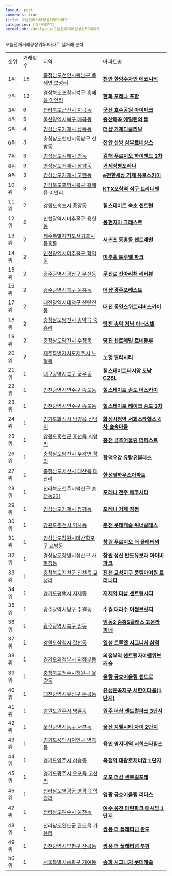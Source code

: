 ```yaml
---
layout: post
comments: true
title: 오늘전매거래량상위50아파트
categories: [실거래분석]
permalink: /analysis/오늘전매거래량상위50아파트
---
```


오늘전매거래량상위50아파트 실거래 분석

<table>
  <tr>
    <td>순위</td>
    <td>거래횟수</td>
    <td>지역</td>
    <td>아파트명</td>
  </tr>

  <tr>
    <td>1위</td>
    <td>16</td>
    <td><a href="/apt/충청남도천안시동남구풍세면 보성리">충청남도천안시동남구 풍세면 보성리</a></td>
    <td colspan="4" style="font-weight: bold;"><a href="https://search.naver.com/search.naver?query=풍세면 보성리 천안 한양수자인 에코시티">천안 한양수자인 에코시티</a></td>
  </tr>

  <tr>
    <td>2위</td>
    <td>13</td>
    <td><a href="/apt/경상북도포항시북구흥해읍 이인리">경상북도포항시북구 흥해읍 이인리</a></td>
    <td colspan="4" style="font-weight: bold;"><a href="https://search.naver.com/search.naver?query=흥해읍 이인리 한화 포레나 포항">한화 포레나 포항</a></td>
  </tr>

  <tr>
    <td>3위</td>
    <td>6</td>
    <td><a href="/apt/전라북도군산시지곡동">전라북도군산시 지곡동</a></td>
    <td colspan="4" style="font-weight: bold;"><a href="https://search.naver.com/search.naver?query=지곡동 군산 호수공원 아이파크">군산 호수공원 아이파크</a></td>
  </tr>

  <tr>
    <td>4위</td>
    <td>5</td>
    <td><a href="/apt/울산광역시북구매곡동">울산광역시북구 매곡동</a></td>
    <td colspan="4" style="font-weight: bold;"><a href="https://search.naver.com/search.naver?query=매곡동 중산매곡 에일린의 뜰">중산매곡 에일린의 뜰</a></td>
  </tr>

  <tr>
    <td>5위</td>
    <td>4</td>
    <td><a href="/apt/경상남도거제시상동동">경상남도거제시 상동동</a></td>
    <td colspan="4" style="font-weight: bold;"><a href="https://search.naver.com/search.naver?query=상동동 더샵 거제디클리브">더샵 거제디클리브</a></td>
  </tr>

  <tr>
    <td>6위</td>
    <td>3</td>
    <td><a href="/apt/충청남도천안시동남구신방동">충청남도천안시동남구 신방동</a></td>
    <td colspan="4" style="font-weight: bold;"><a href="https://search.naver.com/search.naver?query=신방동 천안 신방 삼부르네상스">천안 신방 삼부르네상스</a></td>
  </tr>

  <tr>
    <td>7위</td>
    <td>3</td>
    <td><a href="/apt/경상남도김해시안동">경상남도김해시 안동</a></td>
    <td colspan="4" style="font-weight: bold;"><a href="https://search.naver.com/search.naver?query=안동 김해 푸르지오 하이엔드 2차">김해 푸르지오 하이엔드 2차</a></td>
  </tr>

  <tr>
    <td>8위</td>
    <td>3</td>
    <td><a href="/apt/경상남도거제시장평동">경상남도거제시 장평동</a></td>
    <td colspan="4" style="font-weight: bold;"><a href="https://search.naver.com/search.naver?query=장평동 거제장평포레나">거제장평포레나</a></td>
  </tr>

  <tr>
    <td>9위</td>
    <td>3</td>
    <td><a href="/apt/경상남도거제시고현동">경상남도거제시 고현동</a></td>
    <td colspan="4" style="font-weight: bold;"><a href="https://search.naver.com/search.naver?query=고현동 e편한세상 거제 유로스카이">e편한세상 거제 유로스카이</a></td>
  </tr>

  <tr>
    <td>10위</td>
    <td>3</td>
    <td><a href="/apt/경상북도포항시북구흥해읍 이인리">경상북도포항시북구 흥해읍 이인리</a></td>
    <td colspan="4" style="font-weight: bold;"><a href="https://search.naver.com/search.naver?query=흥해읍 이인리 KTX포항역 삼구 트리니엔">KTX포항역 삼구 트리니엔</a></td>
  </tr>

  <tr>
    <td>11위</td>
    <td>2</td>
    <td><a href="/apt/강원도속초시중앙동">강원도속초시 중앙동</a></td>
    <td colspan="4" style="font-weight: bold;"><a href="https://search.naver.com/search.naver?query=중앙동 힐스테이트 속초 센트럴">힐스테이트 속초 센트럴</a></td>
  </tr>

  <tr>
    <td>12위</td>
    <td>2</td>
    <td><a href="/apt/인천광역시미추홀구용현동">인천광역시미추홀구 용현동</a></td>
    <td colspan="4" style="font-weight: bold;"><a href="https://search.naver.com/search.naver?query=용현동 용현자이 크레스트">용현자이 크레스트</a></td>
  </tr>

  <tr>
    <td>13위</td>
    <td>2</td>
    <td><a href="/apt/제주특별자치도서귀포시동홍동">제주특별자치도서귀포시 동홍동</a></td>
    <td colspan="4" style="font-weight: bold;"><a href="https://search.naver.com/search.naver?query=동홍동 서귀포 동홍동 센트레빌">서귀포 동홍동 센트레빌</a></td>
  </tr>

  <tr>
    <td>14위</td>
    <td>2</td>
    <td><a href="/apt/인천광역시미추홀구학익동">인천광역시미추홀구 학익동</a></td>
    <td colspan="4" style="font-weight: bold;"><a href="https://search.naver.com/search.naver?query=학익동 미추홀 트루엘 파크">미추홀 트루엘 파크</a></td>
  </tr>

  <tr>
    <td>15위</td>
    <td>2</td>
    <td><a href="/apt/광주광역시광산구우산동">광주광역시광산구 우산동</a></td>
    <td colspan="4" style="font-weight: bold;"><a href="https://search.naver.com/search.naver?query=우산동 무진로 진아리채 리버뷰">무진로 진아리채 리버뷰</a></td>
  </tr>

  <tr>
    <td>16위</td>
    <td>2</td>
    <td><a href="/apt/광주광역시북구문흥동">광주광역시북구 문흥동</a></td>
    <td colspan="4" style="font-weight: bold;"><a href="https://search.naver.com/search.naver?query=문흥동 더샵 광주포레스트">더샵 광주포레스트</a></td>
  </tr>

  <tr>
    <td>17위</td>
    <td>2</td>
    <td><a href="/apt/대전광역시대덕구신탄진동">대전광역시대덕구 신탄진동</a></td>
    <td colspan="4" style="font-weight: bold;"><a href="https://search.naver.com/search.naver?query=신탄진동 대전 동일스위트리버스카이">대전 동일스위트리버스카이</a></td>
  </tr>

  <tr>
    <td>18위</td>
    <td>2</td>
    <td><a href="/apt/충청남도당진시송악읍 중흥리">충청남도당진시 송악읍 중흥리</a></td>
    <td colspan="4" style="font-weight: bold;"><a href="https://search.naver.com/search.naver?query=송악읍 중흥리 당진 송악 경남 아너스빌">당진 송악 경남 아너스빌</a></td>
  </tr>

  <tr>
    <td>19위</td>
    <td>2</td>
    <td><a href="/apt/충청남도당진시수청동">충청남도당진시 수청동</a></td>
    <td colspan="4" style="font-weight: bold;"><a href="https://search.naver.com/search.naver?query=수청동 당진 센트레빌 르네블루">당진 센트레빌 르네블루</a></td>
  </tr>

  <tr>
    <td>20위</td>
    <td>2</td>
    <td><a href="/apt/제주특별자치도제주시노형동">제주특별자치도제주시 노형동</a></td>
    <td colspan="4" style="font-weight: bold;"><a href="https://search.naver.com/search.naver?query=노형동 노형 벨라시티">노형 벨라시티</a></td>
  </tr>

  <tr>
    <td>21위</td>
    <td>1</td>
    <td><a href="/apt/대구광역시북구국우동">대구광역시북구 국우동</a></td>
    <td colspan="4" style="font-weight: bold;"><a href="https://search.naver.com/search.naver?query=국우동 힐스테이트데시앙 도남 C2BL">힐스테이트데시앙 도남 C2BL</a></td>
  </tr>

  <tr>
    <td>22위</td>
    <td>1</td>
    <td><a href="/apt/인천광역시연수구송도동">인천광역시연수구 송도동</a></td>
    <td colspan="4" style="font-weight: bold;"><a href="https://search.naver.com/search.naver?query=송도동 힐스테이트 송도 더스카이">힐스테이트 송도 더스카이</a></td>
  </tr>

  <tr>
    <td>23위</td>
    <td>1</td>
    <td><a href="/apt/인천광역시연수구송도동">인천광역시연수구 송도동</a></td>
    <td colspan="4" style="font-weight: bold;"><a href="https://search.naver.com/search.naver?query=송도동 힐스테이트 레이크 송도 3차">힐스테이트 레이크 송도 3차</a></td>
  </tr>

  <tr>
    <td>24위</td>
    <td>1</td>
    <td><a href="/apt/경기도화성시남양읍 신남리">경기도화성시 남양읍 신남리</a></td>
    <td colspan="4" style="font-weight: bold;"><a href="https://search.naver.com/search.naver?query=남양읍 신남리 화성시청역 서희스타힐스 4차 숲속마을">화성시청역 서희스타힐스 4차 숲속마을</a></td>
  </tr>

  <tr>
    <td>25위</td>
    <td>1</td>
    <td><a href="/apt/강원도홍천군홍천읍 희망리">강원도홍천군 홍천읍 희망리</a></td>
    <td colspan="4" style="font-weight: bold;"><a href="https://search.naver.com/search.naver?query=홍천읍 희망리 홍천 금호어울림 더퍼스트">홍천 금호어울림 더퍼스트</a></td>
  </tr>

  <tr>
    <td>26위</td>
    <td>1</td>
    <td><a href="/apt/충청남도당진시우강면 창리">충청남도당진시 우강면 창리</a></td>
    <td colspan="4" style="font-weight: bold;"><a href="https://search.naver.com/search.naver?query=우강면 창리 합덕우강 유탑유블레스">합덕우강 유탑유블레스</a></td>
  </tr>

  <tr>
    <td>27위</td>
    <td>1</td>
    <td><a href="/apt/충청남도서산시대산읍 대산리">충청남도서산시 대산읍 대산리</a></td>
    <td colspan="4" style="font-weight: bold;"><a href="https://search.naver.com/search.naver?query=대산읍 대산리 한성필하우스아파트">한성필하우스아파트</a></td>
  </tr>

  <tr>
    <td>28위</td>
    <td>1</td>
    <td><a href="/apt/전라북도전주시덕진구송천동2가">전라북도전주시덕진구 송천동2가</a></td>
    <td colspan="4" style="font-weight: bold;"><a href="https://search.naver.com/search.naver?query=송천동2가 포레나 전주 에코시티">포레나 전주 에코시티</a></td>
  </tr>

  <tr>
    <td>29위</td>
    <td>1</td>
    <td><a href="/apt/경상남도거제시장평동">경상남도거제시 장평동</a></td>
    <td colspan="4" style="font-weight: bold;"><a href="https://search.naver.com/search.naver?query=장평동 포레나 거제 장평">포레나 거제 장평</a></td>
  </tr>

  <tr>
    <td>30위</td>
    <td>1</td>
    <td><a href="/apt/강원도춘천시약사동">강원도춘천시 약사동</a></td>
    <td colspan="4" style="font-weight: bold;"><a href="https://search.naver.com/search.naver?query=약사동 춘천 롯데캐슬 위너클래스">춘천 롯데캐슬 위너클래스</a></td>
  </tr>

  <tr>
    <td>31위</td>
    <td>1</td>
    <td><a href="/apt/경상남도창원시마산합포구교방동">경상남도창원시마산합포구 교방동</a></td>
    <td colspan="4" style="font-weight: bold;"><a href="https://search.naver.com/search.naver?query=교방동 창원 푸르지오 더 플래티넘">창원 푸르지오 더 플래티넘</a></td>
  </tr>

  <tr>
    <td>32위</td>
    <td>1</td>
    <td><a href="/apt/경상남도창원시성산구사파정동">경상남도창원시성산구 사파정동</a></td>
    <td colspan="4" style="font-weight: bold;"><a href="https://search.naver.com/search.naver?query=사파정동 창원 성산 반도유보라 아이비파크">창원 성산 반도유보라 아이비파크</a></td>
  </tr>

  <tr>
    <td>33위</td>
    <td>1</td>
    <td><a href="/apt/충청북도진천군진천읍 교성리">충청북도진천군 진천읍 교성리</a></td>
    <td colspan="4" style="font-weight: bold;"><a href="https://search.naver.com/search.naver?query=진천읍 교성리 진천 교성지구 풍림아이원 트리니티">진천 교성지구 풍림아이원 트리니티</a></td>
  </tr>

  <tr>
    <td>34위</td>
    <td>1</td>
    <td><a href="/apt/경기도평택시지제동">경기도평택시 지제동</a></td>
    <td colspan="4" style="font-weight: bold;"><a href="https://search.naver.com/search.naver?query=지제동 지제역 더샵 센트럴시티">지제역 더샵 센트럴시티</a></td>
  </tr>

  <tr>
    <td>35위</td>
    <td>1</td>
    <td><a href="/apt/광주광역시남구주월동">광주광역시남구 주월동</a></td>
    <td colspan="4" style="font-weight: bold;"><a href="https://search.naver.com/search.naver?query=주월동 주월 대라수 어썸브릿지">주월 대라수 어썸브릿지</a></td>
  </tr>

  <tr>
    <td>36위</td>
    <td>1</td>
    <td><a href="/apt/광주광역시북구임동">광주광역시북구 임동</a></td>
    <td colspan="4" style="font-weight: bold;"><a href="https://search.naver.com/search.naver?query=임동 임동2 중흥S클래스 고운라피네">임동2 중흥S클래스 고운라피네</a></td>
  </tr>

  <tr>
    <td>37위</td>
    <td>1</td>
    <td><a href="/apt/강원도삼척시갈천동">강원도삼척시 갈천동</a></td>
    <td colspan="4" style="font-weight: bold;"><a href="https://search.naver.com/search.naver?query=갈천동 일성 트루엘 시그니처 삼척">일성 트루엘 시그니처 삼척</a></td>
  </tr>

  <tr>
    <td>38위</td>
    <td>1</td>
    <td><a href="/apt/경기도의정부시의정부동">경기도의정부시 의정부동</a></td>
    <td colspan="4" style="font-weight: bold;"><a href="https://search.naver.com/search.naver?query=의정부동 의정부역 센트럴자이앤위브캐슬">의정부역 센트럴자이앤위브캐슬</a></td>
  </tr>

  <tr>
    <td>39위</td>
    <td>1</td>
    <td><a href="/apt/충청북도청주시청원구율량동">충청북도청주시청원구 율량동</a></td>
    <td colspan="4" style="font-weight: bold;"><a href="https://search.naver.com/search.naver?query=율량동 율량 금호어울림 센트로">율량 금호어울림 센트로</a></td>
  </tr>

  <tr>
    <td>40위</td>
    <td>1</td>
    <td><a href="/apt/대전광역시유성구둔곡동">대전광역시유성구 둔곡동</a></td>
    <td colspan="4" style="font-weight: bold;"><a href="https://search.naver.com/search.naver?query=둔곡동 유성둔곡지구 서한이다음(1단지)">유성둔곡지구 서한이다음(1단지)</a></td>
  </tr>

  <tr>
    <td>41위</td>
    <td>1</td>
    <td><a href="/apt/강원도원주시명륜동">강원도원주시 명륜동</a></td>
    <td colspan="4" style="font-weight: bold;"><a href="https://search.naver.com/search.naver?query=명륜동 원주 더샵 센트럴파크 3단지">원주 더샵 센트럴파크 3단지</a></td>
  </tr>

  <tr>
    <td>42위</td>
    <td>1</td>
    <td><a href="/apt/울산광역시동구서부동">울산광역시동구 서부동</a></td>
    <td colspan="4" style="font-weight: bold;"><a href="https://search.naver.com/search.naver?query=서부동 울산 지웰시티 자이 2단지">울산 지웰시티 자이 2단지</a></td>
  </tr>

  <tr>
    <td>43위</td>
    <td>1</td>
    <td><a href="/apt/경기도용인시처인구역북동">경기도용인시처인구 역북동</a></td>
    <td colspan="4" style="font-weight: bold;"><a href="https://search.naver.com/search.naver?query=역북동 용인 명지대역 서희스타힐스">용인 명지대역 서희스타힐스</a></td>
  </tr>

  <tr>
    <td>44위</td>
    <td>1</td>
    <td><a href="/apt/경기도양주시삼숭동">경기도양주시 삼숭동</a></td>
    <td colspan="4" style="font-weight: bold;"><a href="https://search.naver.com/search.naver?query=삼숭동 옥정역 대광로제비앙 1단지">옥정역 대광로제비앙 1단지</a></td>
  </tr>

  <tr>
    <td>45위</td>
    <td>1</td>
    <td><a href="/apt/경기도광주시오포읍 고산리">경기도광주시 오포읍 고산리</a></td>
    <td colspan="4" style="font-weight: bold;"><a href="https://search.naver.com/search.naver?query=오포읍 고산리 오포 더샵 센트럴포레">오포 더샵 센트럴포레</a></td>
  </tr>

  <tr>
    <td>46위</td>
    <td>1</td>
    <td><a href="/apt/전라남도영광군영광읍 학정리">전라남도영광군 영광읍 학정리</a></td>
    <td colspan="4" style="font-weight: bold;"><a href="https://search.naver.com/search.naver?query=영광읍 학정리 영광 금호어울림 리더스">영광 금호어울림 리더스</a></td>
  </tr>

  <tr>
    <td>47위</td>
    <td>1</td>
    <td><a href="/apt/전라남도여수시웅천동">전라남도여수시 웅천동</a></td>
    <td colspan="4" style="font-weight: bold;"><a href="https://search.naver.com/search.naver?query=웅천동 여수 웅천 마린파크 애시앙 1단지">여수 웅천 마린파크 애시앙 1단지</a></td>
  </tr>

  <tr>
    <td>48위</td>
    <td>1</td>
    <td><a href="/apt/전라남도완도군완도읍 가용리">전라남도완도군 완도읍 가용리</a></td>
    <td colspan="4" style="font-weight: bold;"><a href="https://search.naver.com/search.naver?query=완도읍 가용리 쌍용 더 플래티넘 완도">쌍용 더 플래티넘 완도</a></td>
  </tr>

  <tr>
    <td>49위</td>
    <td>1</td>
    <td><a href="/apt/인천광역시부평구산곡동">인천광역시부평구 산곡동</a></td>
    <td colspan="4" style="font-weight: bold;"><a href="https://search.naver.com/search.naver?query=산곡동 쌍용 더 플래티넘 부평">쌍용 더 플래티넘 부평</a></td>
  </tr>

  <tr>
    <td>50위</td>
    <td>1</td>
    <td><a href="/apt/서울특별시송파구거여동">서울특별시송파구 거여동</a></td>
    <td colspan="4" style="font-weight: bold;"><a href="https://search.naver.com/search.naver?query=거여동 송파 시그니처 롯데캐슬">송파 시그니처 롯데캐슬</a></td>
  </tr>

</table>
